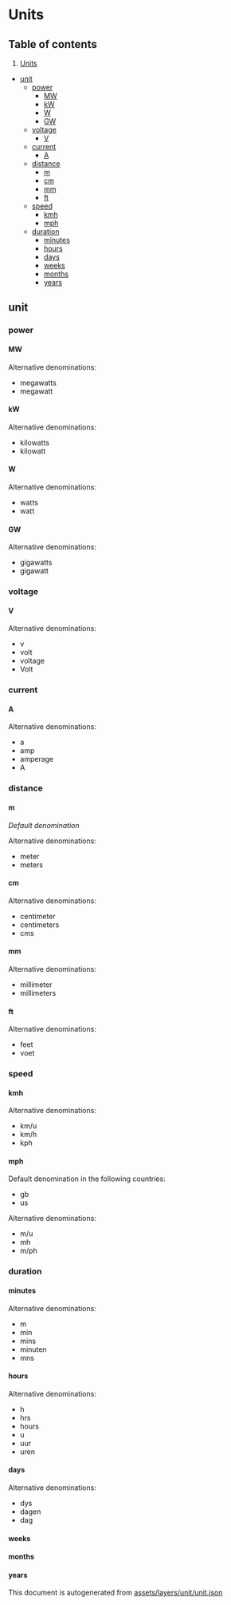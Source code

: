 [//]: # (WARNING: this file is automatically generated. Please find the sources at the bottom and edit those sources)

 Units 
=======



## Table of contents

1. [Units](#units)
  - [unit](#unit)
    + [power](#power)
      * [MW](#mw)
      * [kW](#kw)
      * [W](#w)
      * [GW](#gw)
    + [voltage](#voltage)
      * [V](#v)
    + [current](#current)
      * [A](#a)
    + [distance](#distance)
      * [m](#m)
      * [cm](#cm)
      * [mm](#mm)
      * [ft](#ft)
    + [speed](#speed)
      * [kmh](#kmh)
      * [mph](#mph)
    + [duration](#duration)
      * [minutes](#minutes)
      * [hours](#hours)
      * [days](#days)
      * [weeks](#weeks)
      * [months](#months)
      * [years](#years)





 unit 
------





### power 





#### MW 



Alternative denominations:



  - megawatts
  - megawatt




#### kW 



Alternative denominations:



  - kilowatts
  - kilowatt




#### W 



Alternative denominations:



  - watts
  - watt




#### GW 



Alternative denominations:



  - gigawatts
  - gigawatt




### voltage 





#### V 



Alternative denominations:



  - v
  - volt
  - voltage
  - Volt




### current 





#### A 



Alternative denominations:



  - a
  - amp
  - amperage
  - A




### distance 





#### m 



*Default denomination*

Alternative denominations:



  - meter
  - meters




#### cm 



Alternative denominations:



  - centimeter
  - centimeters
  - cms




#### mm 



Alternative denominations:



  - millimeter
  - millimeters




#### ft 



Alternative denominations:



  - feet
  - voet




### speed 





#### kmh 



Alternative denominations:



  - km/u
  - km/h
  - kph




#### mph 



Default denomination in the following countries:



  - gb
  - us


Alternative denominations:



  - m/u
  - mh
  - m/ph




### duration 





#### minutes 



Alternative denominations:



  - m
  - min
  - mins
  - minuten
  - mns




#### hours 



Alternative denominations:



  - h
  - hrs
  - hours
  - u
  - uur
  - uren




#### days 



Alternative denominations:



  - dys
  - dagen
  - dag




#### weeks 





#### months 





#### years 

 

This document is autogenerated from [assets/layers/unit/unit.json](https://github.com/pietervdvn/MapComplete/blob/develop/assets/layers/unit/unit.json)
